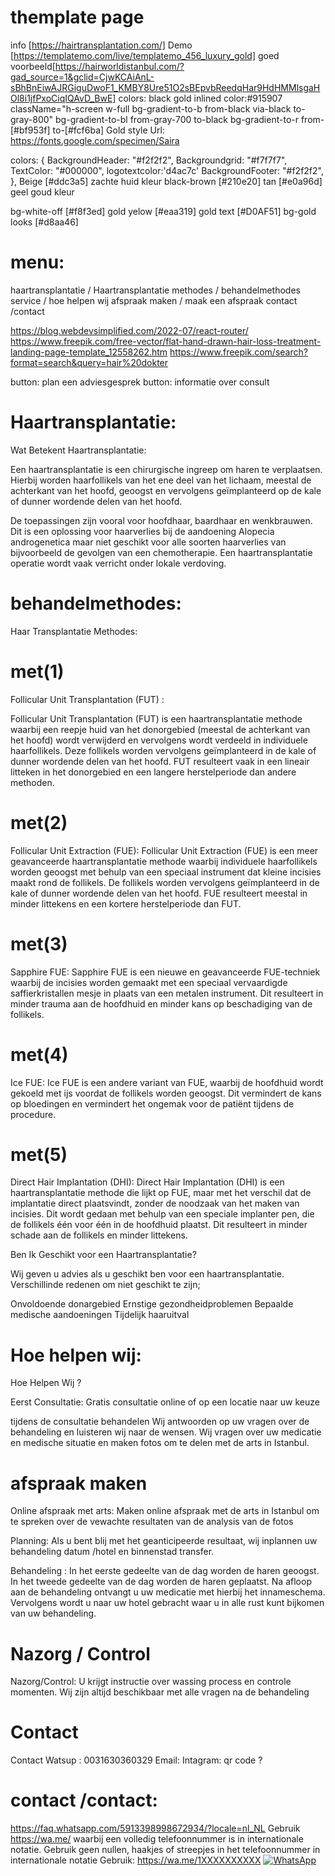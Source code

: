 # themplate page

info [https://hairtransplantation.com/]
Demo [https://templatemo.com/live/templatemo_456_luxury_gold]
goed voorbeeld[https://hairworldistanbul.com/?gad_source=1&gclid=CjwKCAiAnL-sBhBnEiwAJRGiguDwoF1_KMBY8Ure51O2sBEpvbReedqHar9HdHMMlsgaHOl8i1jfPxoCiqIQAvD_BwE]
colors: black
gold inlined color:#915907
className="h-screen w-full bg-gradient-to-b from-black via-black to-gray-800"
bg-gradient-to-bl from-gray-700 to-black
bg-gradient-to-r from-[#bf953f] to-[#fcf6ba] Gold style
Url: https://fonts.google.com/specimen/Saira

colors: {
    BackgroundHeader: "#f2f2f2",
    Backgroundgrid: "#f7f7f7",
    TextColor: "#000000",
    logotextcolor:'d4ac7c'
    BackgroundFooter: "#f2f2f2",
},
Beige [#ddc3a5] zachte huid kleur
black-brown [#210e20] 
tan [#e0a96d] geel goud kleur


bg-white-off [#f8f3ed]
gold yelow [#eaa319]
gold text [#D0AF51]
bg-gold looks [#d8aa46]


# menu:

haartransplantatie / Haartransplantatie
methodes / behandelmethodes
service / hoe helpen wij
afspraak maken / maak een afspraak
contact /contact

https://blog.webdevsimplified.com/2022-07/react-router/
https://www.freepik.com/free-vector/flat-hand-drawn-hair-loss-treatment-landing-page-template_12558262.htm
https://www.freepik.com/search?format=search&query=hair%20dokter


button: plan een adviesgesprek
button: informatie over consult


# Haartransplantatie:
Wat Betekent Haartransplantatie:
 
Een haartransplantatie is een chirurgische ingreep om haren te verplaatsen. Hierbij worden haarfollikels van het ene deel van het lichaam, meestal de achterkant van het hoofd, geoogst en vervolgens geïmplanteerd op de kale of dunner wordende delen van het hoofd.

De toepassingen zijn vooral voor hoofdhaar, baardhaar en wenkbrauwen. Dit is een oplossing voor haarverlies bij de aandoening Alopecia androgenetica maar niet geschikt voor alle soorten haarverlies van bijvoorbeeld de gevolgen van een chemotherapie. Een haartransplantatie operatie wordt vaak verricht onder lokale verdoving.

# behandelmethodes:
Haar Transplantatie Methodes:
# met(1)
Follicular Unit Transplantation (FUT) :

Follicular Unit Transplantation (FUT) is een haartransplantatie methode waarbij een reepje huid van het donorgebied (meestal de achterkant van het hoofd) wordt verwijderd en vervolgens wordt verdeeld in individuele haarfollikels. Deze follikels worden vervolgens geïmplanteerd in de kale of dunner wordende delen van het hoofd. FUT resulteert vaak in een lineair litteken in het donorgebied en een langere herstelperiode dan andere methoden.

# met(2)
Follicular Unit Extraction (FUE):
Follicular Unit Extraction (FUE) is een meer geavanceerde haartransplantatie methode waarbij individuele haarfollikels worden geoogst met behulp van een speciaal instrument dat kleine incisies maakt rond de follikels. De follikels worden vervolgens geïmplanteerd in de kale of dunner wordende delen van het hoofd. FUE resulteert meestal in minder littekens en een kortere herstelperiode dan FUT.
 
# met(3)
Sapphire FUE:
Sapphire FUE is een nieuwe en geavanceerde FUE-techniek waarbij de incisies worden gemaakt met een speciaal vervaardigde saffierkristallen mesje in plaats van een metalen instrument. Dit resulteert in minder trauma aan de hoofdhuid en minder kans op beschadiging van de follikels.

# met(4)
Ice FUE:
Ice FUE is een andere variant van FUE, waarbij de hoofdhuid wordt gekoeld met ijs voordat de follikels worden geoogst. Dit vermindert de kans op bloedingen en vermindert het ongemak voor de patiënt tijdens de procedure.

# met(5)
Direct Hair Implantation (DHI):
Direct Hair Implantation (DHI) is een haartransplantatie methode die lijkt op FUE, maar met het verschil dat de implantatie direct plaatsvindt, zonder de noodzaak van het maken van incisies. Dit wordt gedaan met behulp van een speciale implanter pen, die de follikels één voor één in de hoofdhuid plaatst. Dit resulteert in minder schade aan de follikels en minder littekens.

Ben Ik Geschikt voor een Haartransplantatie?

Wij geven u advies als u geschikt ben voor een haartransplantatie. Verschillinde redenen om niet geschikt te zijn;

Onvoldoende donargebied
Ernstige gezondheidproblemen
Bepaalde medische aandoeningen
Tijdelijk haaruitval
 
# Hoe helpen wij:
Hoe Helpen Wij ?
 
Eerst Consultatie: Gratis consultatie online of op een locatie naar uw keuze

tijdens de consultatie behandelen
Wij antwoorden op uw vragen over de behandeling en luisteren wij naar de wensen. Wij vragen over uw medicatie en medische situatie en maken fotos om te delen met de arts in Istanbul.

# afspraak maken 
Online afspraak met arts: Maken online afspraak met de arts in Istanbul om te spreken over de vewachte resultaten van de analysis van de fotos

Planning:  Als u bent blij met  het geanticipeerde resultaat, wij inplannen uw behandeling datum /hotel en binnenstad transfer.

Behandeling : In het eerste gedeelte van de dag worden de haren geoogst. In het tweede gedeelte van de dag worden de haren geplaatst. Na afloop aan de behandeling ontvangt u uw medicatie met hierbij het innameschema. Vervolgens wordt u naar uw hotel gebracht waar u in alle rust kunt bijkomen van uw behandeling.

# Nazorg / Control
Nazorg/Control: U krijgt instructie over wassing process en controle momenten. Wij zijn altijd beschikbaar met alle vragen na de behandeling

 # Contact
Contact
Watsup : 0031630360329
Email:
Intagram: qr code ?
# contact /contact:
https://faq.whatsapp.com/5913398998672934/?locale=nl_NL
Gebruik https://wa.me/<number> waarbij <number> een volledig telefoonnummer is in internationale notatie. Gebruik geen nullen, haakjes of streepjes in het telefoonnummer in internationale notatie
Gebruik: https://wa.me/1XXXXXXXXXX
<a aria-label="WhatsApp" href="https://wa.me/1XXXXXXXXXX"><img alt="WhatsApp" src={logo} />
<a />






